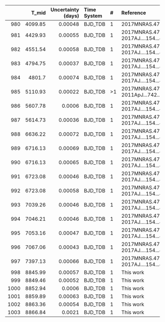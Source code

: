 |      |   T_mid |   Uncertainty (days) | Time System   | #   | Reference                              |
|-----:|--------:|---------------------:|:--------------|:----|:---------------------------------------|
|  980 | 4099.85 |              0.00048 | BJD_TDB       | 1   | 2017MNRAS.472.3871T                    |
|  981 | 4429.93 |              0.00055 | BJD_TDB       | 1   | 2017MNRAS.472.3871T; 2017AJ….154...49W |
|  982 | 4551.54 |              0.00058 | BJD_TDB       | 1   | 2017MNRAS.472.3871T; 2017AJ….154...49W |
|  983 | 4794.75 |              0.00037 | BJD_TDB       | 1   | 2017MNRAS.472.3871T; 2017AJ….154...49W |
|  984 | 4801.7  |              0.00074 | BJD_TDB       | 1   | 2017MNRAS.472.3871T; 2017AJ….154...49W |
|  985 | 5110.93 |              0.00022 | BJD_TDB       | >1  | 2017MNRAS.472.3871T; 2011ApJ…742...59H |
|  986 | 5607.78 |              0.0006  | BJD_TDB       | 1   | 2017MNRAS.472.3871T; 2017AJ….154...49W |
|  987 | 5614.73 |              0.00036 | BJD_TDB       | 1   | 2017MNRAS.472.3871T; 2017AJ….154...49W |
|  988 | 6636.22 |              0.00072 | BJD_TDB       | 1   | 2017MNRAS.472.3871T; 2017AJ….154...49W |
|  989 | 6716.13 |              0.00069 | BJD_TDB       | 1   | 2017MNRAS.472.3871T; 2017AJ….154...49W |
|  990 | 6716.13 |              0.00065 | BJD_TDB       | 1   | 2017MNRAS.472.3871T; 2017AJ….154...49W |
|  991 | 6723.08 |              0.00046 | BJD_TDB       | 1   | 2017MNRAS.472.3871T; 2017AJ….154...49W |
|  992 | 6723.08 |              0.00058 | BJD_TDB       | 1   | 2017MNRAS.472.3871T; 2017AJ….154...49W |
|  993 | 7039.26 |              0.00046 | BJD_TDB       | 1   | 2017MNRAS.472.3871T; 2017AJ….154...49W |
|  994 | 7046.21 |              0.00046 | BJD_TDB       | 1   | 2017MNRAS.472.3871T; 2017AJ….154...49W |
|  995 | 7053.16 |              0.00047 | BJD_TDB       | 1   | 2017MNRAS.472.3871T; 2017AJ….154...49W |
|  996 | 7067.06 |              0.00043 | BJD_TDB       | 1   | 2017MNRAS.472.3871T; 2017AJ….154...49W |
|  997 | 7397.13 |              0.00066 | BJD_TDB       | 1   | 2017MNRAS.472.3871T; 2017AJ….154...49W |
|  998 | 8845.99 |              0.00057 | BJD_TDB       | 1   | This work                              |
|  999 | 8849.46 |              0.00052 | BJD_TDB       | 1   | This work                              |
| 1000 | 8852.94 |              0.0006  | BJD_TDB       | 1   | This work                              |
| 1001 | 8859.89 |              0.00063 | BJD_TDB       | 1   | This work                              |
| 1002 | 8863.36 |              0.00054 | BJD_TDB       | 1   | This work                              |
| 1003 | 8866.84 |              0.0021  | BJD_TDB       | 1   | This work                              |